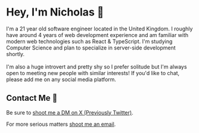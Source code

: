 # Hey, I'm Nicholas 👋

I'm a 21 year old software engineer located in the United Kingdom. I roughly have around 4 years of web development experience and am familiar with modern web technologies such as React & TypeScript. I'm studying Computer Science and plan to specialize in server-side development shortly. <br /><br />
I'm also a huge introvert and pretty shy so I prefer solitude but I'm always open to meeting new people with similar interests! If you'd like to chat, please add me on any social media platform.

## Contact Me 💌
Be sure to <a href="https://twitter.com/heynickn">shoot me a DM on X (Previously Twitter)</a>.

For more serious matters <a href="mailto:hi@notnick.io">shoot me an email</a>.
